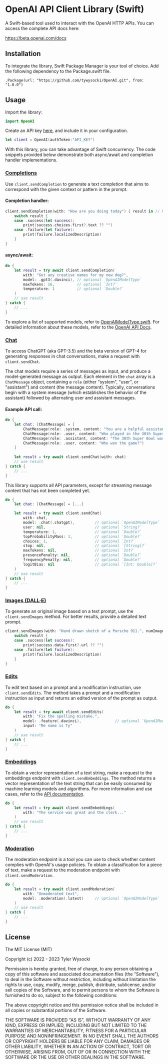 # OpenAI API Client Library (Swift)

A Swift-based tool used to interact with the OpenAI HTTP APIs. You can access the complete API docs here:

https://beta.openai.com/docs

## Installation

To integrate the library, Swift Package Manager is your tool of choice. Add the following dependency to the Package.swift file.

`
.Package(url: "https://github.com/tywysocki/OpenAI.git", from: "1.0.0")
`

## Usage

Import the library:

```swift
import OpenAI
```
Create an API key [here](https://platform.openai.com/account/api-keys), and include it in your configuration.

```swift
let client = OpenAI(authToken:"API_KEY")
```

With this library, you can take advantage of Swift concurrency. The code snippets provided below demonstrate both async/await and completion handler implementations.

### [Completions](https://platform.openai.com/docs/api-reference/completions)

Use `client.sendCompletion` to generate a text completion that aims to correspond with the given context or pattern in the prompt.

#### Completion handler:

```swift
client.sendCompletion(with: "How are you doing today") { result in // Result<OpenAIModel, OpenAIError>
    switch result {
    case .success(let success):
        print(success.choices.first?.text ?? "")
    case .failure(let failure):
        print(failure.localizedDescription)
    }
}
```

#### async/await:

```swift
do {
    let result = try await client.sendCompletion(
        with: "Got any creative names for my new dog?",
        model: .gpt3(.davinci), // optional `OpenAIModelType`
        maxTokens: 16,          // optional `Int?`
        temperature: 1          // optional `Double?`
    )
    // use result
} catch {
    // ...
}
```

To explore a list of supported models, refer to [OpenAIModelType.swift](https://github.com/tywysocki/OpenAI/blob/master/Sources/OpenAI/Models/OpenAIModelType.swift). For detailed information about these models, refer to the [OpenAI API Docs]().

### [Chat](https://platform.openai.com/docs/api-reference/chat)

To access ChatGPT (aka GPT-3.5) and the beta version of GPT-4 for generating responses in chat conversations, make a request with `client.sendChat`.

The chat models require a series of messages as input, and produce a model-generated message as output. Each element in the `chat` array is a `ChatMessage` object, containing a `role` (either "system", "user", or "assistant") and content (the message content). Typically, conversations begin with a system message (which establishes the behavior of the assistant) followed by alternating user and assistant messages.

#### Example API call:

```swift
do {
    let chat: [ChatMessage] = [
        ChatMessage(role: .system, content: "You are a helpful assistant."),
        ChatMessage(role: .user, content: "Who played in the 30th Super Bowl?"),
        ChatMessage(role: .assistant, content: "The 30th Super Bowl was played between the Dallas Cowboys and the Pittsburgh Steelers."),
        ChatMessage(role: .user, content: "Who won the game?")
    ]
                
    let result = try await client.sendChat(with: chat)
    // use result
} catch {
    // ...
}
```

This library supports all API parameters, except for streaming message content that has not been completed yet.

```swift
do {
    let chat: [ChatMessage] = [...]

    let result = try await client.sendChat(
        with: chat,
        model: .chat(.chatgpt),         // optional `OpenAIModelType`
        user: nil,                      // optional `String?`
        temperature: 1,                 // optional `Double?`
        topProbabilityMass: 1,          // optional `Double?`
        choices: 1,                     // optional `Int?`
        stop: nil,                      // optional `[String]?`
        maxTokens: nil,                 // optional `Int?`
        presencePenalty: nil,           // optional `Double?`
        frequencyPenalty: nil,          // optional `Double?`
        logitBias: nil                  // optional `[Int: Double]?`
    )
    // use result
} catch {
    // ...
}
```

### [Images (DALL·E)](https://platform.openai.com/docs/api-reference/images/create)

To generate an original image based on a text prompt, use the `client.sendImages` method. For better results, provide a detailed text prompt.

```swift
client.sendImages(with: "Hand drawn sketch of a Porsche 911.", numImages: 1, size: .size1024) { result in // Result<OpenAIModel, OpenAIError>
    switch result {
    case .success(let success):
        print(success.data.first?.url ?? "")
    case .failure(let failure):
        print(failure.localizedDescription)
    }
}
```

### [Edits](https://platform.openai.com/docs/api-reference/edits)

To edit text based on a prompt and a modification instruction, use `client.sendEdits`. The method takes a prompt and a modification instruction as input and returns an edited version of the prompt as output.

```swift
do {
    let result = try await client.sendEdits(
        with: "Fix the spelling mistake.",
        model: .feature(.davinci),               // optional `OpenAIModelType`
        input: "Me name is Ty"
    )
    // use result
} catch {
    // ...
}
```

### [Embeddings](https://platform.openai.com/docs/guides/embeddings)

To obtain a vector representation of a text string, make a request to the embeddings endpoint with `client.sendEmbeddings`. The method returns a vector representation of the text string that can be easily consumed by machine learning models and algorithms. For more information and use cases, refer to the [API documentation](https://platform.openai.com/docs/guides/embeddings/use-cases).

```swift
do {
    let result = try await client.sendEmbeddings(
        with: "The service was great and the clerk..."
    )
    // use result
} catch {
    // ...
}
```

### [Moderation](https://platform.openai.com/docs/api-reference/moderations)

The moderation endpoint is a tool you can use to check whether content complies with OpenAI's usage policies. To obtain a classification for a piece of text, make a request to the moderation endpoint with `client.sendModeration`.

```swift
do {
    let result = try await client.sendModeration(
        with: "Unmoderated text",
        model: .moderation(.latest)     // optional `OpenAIModelType`
    )
    // use result
} catch {
    // ...
}
```

## License

The MIT License (MIT)

Copyright (c) 2022 - 2023 Tyler Wysocki

Permission is hereby granted, free of charge, to any person obtaining a copy of this software and associated documentation files (the "Software"), to deal in the Software without restriction, including without limitation the rights to use, copy, modify, merge, publish, distribute, sublicense, and/or sell copies of the Software, and to permit persons to whom the Software is furnished to do so, subject to the following conditions:

The above copyright notice and this permission notice shall be included in all copies or substantial portions of the Software.

THE SOFTWARE IS PROVIDED "AS IS", WITHOUT WARRANTY OF ANY KIND, EXPRESS OR IMPLIED, INCLUDING BUT NOT LIMITED TO THE WARRANTIES OF MERCHANTABILITY, FITNESS FOR A PARTICULAR PURPOSE AND NONINFRINGEMENT. IN NO EVENT SHALL THE AUTHORS OR COPYRIGHT HOLDERS BE LIABLE FOR ANY CLAIM, DAMAGES OR OTHER LIABILITY, WHETHER IN AN ACTION OF CONTRACT, TORT OR OTHERWISE, ARISING FROM, OUT OF OR IN CONNECTION WITH THE SOFTWARE OR THE USE OR OTHER DEALINGS IN THE SOFTWARE.
